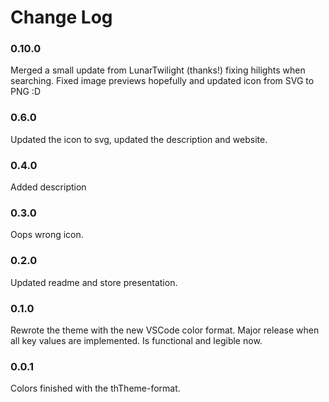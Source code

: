 # Change Log

### 0.10.0
Merged a small update from LunarTwilight (thanks!) fixing hilights when searching. Fixed image previews hopefully and updated icon from SVG to PNG :D

### 0.6.0
Updated the icon to svg, updated the description and website.

### 0.4.0
Added description

### 0.3.0
Oops wrong icon.

### 0.2.0
Updated readme and store presentation.

### 0.1.0
Rewrote the theme with the new VSCode color format. Major release when all key values are implemented. Is functional and legible now.


### 0.0.1
Colors finished with the thTheme-format.